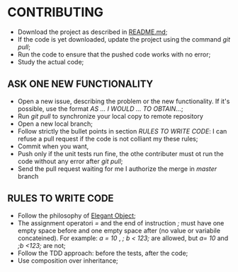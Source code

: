 # CONTRIBUTING

 - Download the project as described in [README.md](http://www.github.com/alepuzio/buildCSS/README.md);
 - If the code is yet downloaded, update the project using the command _git pull_;
 - Run the code to ensure that the pushed code works with no error;
 - Study the actual code;

## ASK ONE NEW FUNCTIONALITY

 - Open a new issue, describing the problem or the new functionality. If it's possible, use the format _AS ... I WOULD ... TO OBTAIN..._;
 - Run _git pull_ to synchronize your local copy to remote repository
 - Open a new local branch;
 - Follow strictly the bullet points in section _RULES TO WRITE CODE_: I can refuse a pull request if the code is not colliant my these rules;
 - Commit when you want,
 - Push only if the unit tests run fine, the othe contributer must ot run the code without any error after _git pull_;
 - Send the pull request waiting for me I authorize the merge in _master_ branch 

## RULES TO WRITE CODE

 - Follow the philosophy of [Elegant Object](https://www.elegantobjects.org/);
 - The assignment operatori _=_ and the end of instruction _;_ must have one empty space before and one empty space after (no value or variabile concateined).
  For example: _a = 10_ , _; b < 123;_ are allowed, but _a= 10_ and _;b <123;_ are not;
 - Follow the TDD approach: before the tests, after the code;
 - Use composition over inheritance;


